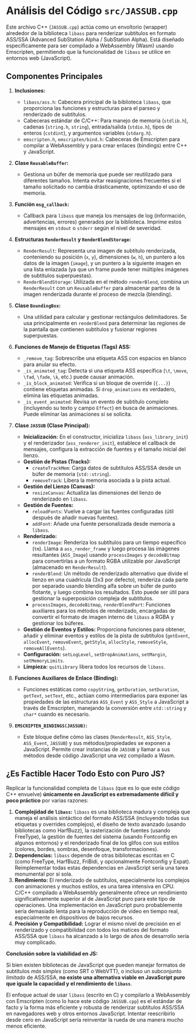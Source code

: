 # Análisis del Código `src/JASSUB.cpp`

Este archivo C++ (`JASSUB.cpp`) actúa como un envoltorio (wrapper) alrededor de la biblioteca `libass` para renderizar subtítulos en formato ASS/SSA (Advanced SubStation Alpha / SubStation Alpha). Está diseñado específicamente para ser compilado a WebAssembly (Wasm) usando Emscripten, permitiendo que la funcionalidad de `libass` se utilice en entornos web (JavaScript).

## Componentes Principales

1.  **Inclusiones:**
    *   `libass/ass.h`: Cabecera principal de la biblioteca `libass`, que proporciona las funciones y estructuras para el parseo y renderizado de subtítulos.
    *   Cabeceras estándar de C/C++: Para manejo de memoria (`stdlib.h`), cadenas (`string.h`, `string`), entrada/salida (`stdio.h`), tipos de enteros (`cstdint`), y argumentos variables (`stdarg.h`).
    *   `emscripten.h`, `emscripten/bind.h`: Cabeceras de Emscripten para compilar a WebAssembly y para crear enlaces (bindings) entre C++ y JavaScript.

2.  **Clase `ReusableBuffer`:**
    *   Gestiona un búfer de memoria que puede ser reutilizado para diferentes tamaños. Intenta evitar reasignaciones frecuentes si el tamaño solicitado no cambia drásticamente, optimizando el uso de memoria.

3.  **Función `msg_callback`:**
    *   Callback para `libass` que maneja los mensajes de log (información, advertencias, errores) generados por la biblioteca. Imprime estos mensajes en `stdout` o `stderr` según el nivel de severidad.

4.  **Estructuras `RenderResult` y `RenderBlendStorage`:**
    *   `RenderResult`: Representa una imagen de subtítulo renderizada, conteniendo su posición (`x`, `y`), dimensiones (`w`, `h`), un puntero a los datos de la imagen (`image`), y un puntero a la siguiente imagen en una lista enlazada (ya que un frame puede tener múltiples imágenes de subtítulos superpuestas).
    *   `RenderBlendStorage`: Utilizada en el método `renderBlend`, combina un `RenderResult` con un `ReusableBuffer` para almacenar partes de la imagen renderizada durante el proceso de mezcla (blending).

5.  **Clase `BoundingBox`:**
    *   Una utilidad para calcular y gestionar rectángulos delimitadores. Se usa principalmente en `renderBlend` para determinar las regiones de la pantalla que contienen subtítulos y fusionar regiones superpuestas.

6.  **Funciones de Manejo de Etiquetas (Tags) ASS:**
    *   `_remove_tag`: Sobrescribe una etiqueta ASS con espacios en blanco para anular su efecto.
    *   `_is_animated_tag`: Detecta si una etiqueta ASS específica (`\t`, `\move`, `\fad`, `\fade`, `\k`, etc.) puede causar animación.
    *   `_is_block_animated`: Verifica si un bloque de override (`{...}`) contiene etiquetas animadas. Si `drop_animations` es verdadero, elimina las etiquetas animadas.
    *   `_is_event_animated`: Revisa un evento de subtítulo completo (incluyendo su texto y campo `Effect`) en busca de animaciones. Puede eliminar las animaciones si se solicita.

7.  **Clase `JASSUB` (Clase Principal):**
    *   **Inicialización:** En el constructor, inicializa `libass` (`ass_library_init`) y el renderizador (`ass_renderer_init`), establece el callback de mensajes, configura la extracción de fuentes y el tamaño inicial del lienzo.
    *   **Gestión de Pistas (Tracks):**
        *   `createTrackMem`: Carga datos de subtítulos ASS/SSA desde un búfer de memoria (`std::string`).
        *   `removeTrack`: Libera la memoria asociada a la pista actual.
    *   **Gestión del Lienzo (Canvas):**
        *   `resizeCanvas`: Actualiza las dimensiones del lienzo de renderizado en `libass`.
    *   **Gestión de Fuentes:**
        *   `reloadFonts`: Vuelve a cargar las fuentes configuradas (útil después de añadir nuevas fuentes).
        *   `addFont`: Añade una fuente personalizada desde memoria a `libass`.
    *   **Renderizado:**
        *   `renderImage`: Renderiza los subtítulos para un tiempo específico (`tm`). Llama a `ass_render_frame` y luego procesa las imágenes resultantes (`ASS_Image`) usando `processImages` y `decodeBitmap` para convertirlas a un formato RGBA utilizable por JavaScript (almacenado en `RenderResult`).
        *   `renderBlend`: Un método de renderizado alternativo que divide el lienzo en una cuadrícula (3x3 por defecto), renderiza cada parte por separado usando blending alfa sobre un búfer de punto flotante, y luego combina los resultados. Esto puede ser útil para gestionar la superposición compleja de subtítulos.
        *   `processImages`, `decodeBitmap`, `renderBlendPart`: Funciones auxiliares para los métodos de renderizado, encargadas de convertir el formato de imagen interno de `libass` a RGBA y gestionar los búferes.
    *   **Gestión de Eventos y Estilos:** Proporciona funciones para obtener, añadir y eliminar eventos y estilos de la pista de subtítulos (`getEvent`, `allocEvent`, `removeEvent`, `getStyle`, `allocStyle`, `removeStyle`, `removeAllEvents`).
    *   **Configuración:** `setLogLevel`, `setDropAnimations`, `setMargin`, `setMemoryLimits`.
    *   **Limpieza:** `quitLibrary` libera todos los recursos de `libass`.

8.  **Funciones Auxiliares de Enlace (Binding):**
    *   Funciones estáticas como `copyString`, `getDuration`, `setDuration`, `getText`, `setText`, etc., actúan como intermediarios para exponer las propiedades de las estructuras `ASS_Event` y `ASS_Style` a JavaScript a través de Emscripten, manejando la conversión entre `std::string` y `char*` cuando es necesario.

9.  **`EMSCRIPTEN_BINDINGS(JASSUB)`:**
    *   Este bloque define cómo las clases (`RenderResult`, `ASS_Style`, `ASS_Event`, `JASSUB`) y sus métodos/propiedades se exponen a JavaScript. Permite crear instancias de `JASSUB` y llamar a sus métodos desde código JavaScript una vez compilado a Wasm.

## ¿Es Factible Hacer Todo Esto con Puro JS?

Replicar la funcionalidad completa de `libass` (que es lo que este código C++ envuelve) **únicamente en JavaScript es extremadamente difícil y poco práctico** por varias razones:

1.  **Complejidad de `libass`:** `libass` es una biblioteca madura y compleja que maneja el análisis sintáctico del formato ASS/SSA (incluyendo todas sus etiquetas y overrides complejos), el diseño de texto avanzado (usando bibliotecas como HarfBuzz), la rasterización de fuentes (usando FreeType), la gestión de fuentes del sistema (usando Fontconfig en algunos entornos) y el renderizado final de los glifos con sus estilos (colores, bordes, sombras, desenfoque, transformaciones).
2.  **Dependencias:** `libass` depende de otras bibliotecas escritas en C (como FreeType, HarfBuzz, FriBidi, y opcionalmente Fontconfig y Expat). Reimplementar todas estas dependencias en JavaScript sería una tarea monumental por sí sola.
3.  **Rendimiento:** El renderizado de subtítulos, especialmente los complejos con animaciones y muchos estilos, es una tarea intensiva en CPU. C/C++ compilado a WebAssembly generalmente ofrece un rendimiento significativamente superior al de JavaScript puro para este tipo de operaciones. Una implementación en JavaScript puro probablemente sería demasiado lenta para la reproducción de video en tiempo real, especialmente en dispositivos de bajos recursos.
4.  **Precisión y Compatibilidad:** Lograr el mismo nivel de precisión en el renderizado y compatibilidad con todos los matices del formato ASS/SSA que `libass` ha alcanzado a lo largo de años de desarrollo sería muy complicado.

**Conclusión sobre la viabilidad en JS:**

Si bien existen bibliotecas de JavaScript que pueden manejar formatos de subtítulos *más simples* (como SRT o WebVTT), o incluso un subconjunto *limitado* de ASS/SSA, **no existe una alternativa viable en JavaScript puro que iguale la capacidad y el rendimiento de `libass`**.

El enfoque actual de usar `libass` (escrito en C) y compilarlo a WebAssembly con Emscripten (como lo hace este código `JASSUB.cpp`) es el estándar de facto y la forma más eficiente y robusta de renderizar subtítulos ASS/SSA en navegadores web y otros entornos JavaScript. Intentar reescribirlo desde cero en JavaScript sería reinventar la rueda de una manera mucho menos eficiente.
